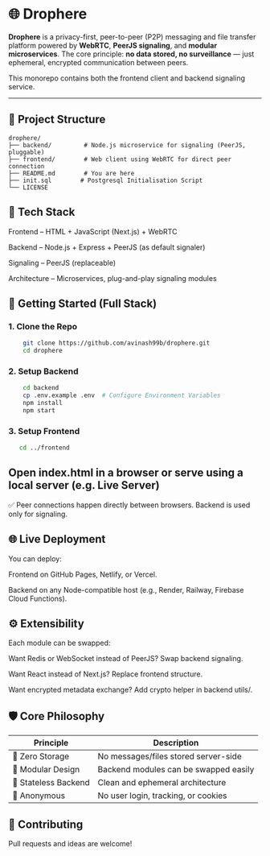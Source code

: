 # 🌐 Drophere

**Drophere** is a privacy-first, peer-to-peer (P2P) messaging and file transfer platform powered by **WebRTC**, 
**PeerJS signaling**, and **modular microservices**. The core principle: **no data stored, no surveillance** — just
ephemeral, encrypted communication between peers.

This monorepo contains both the frontend client and backend signaling service.

---

## 🧩 Project Structure

````
drophere/
├── backend/         # Node.js microservice for signaling (PeerJS, pluggable)
├── frontend/        # Web client using WebRTC for direct peer connection
├── README.md        # You are here
├── init.sql        # Postgresql Initialisation Script
└── LICENSE
````

## 🧰 Tech Stack

Frontend – HTML + JavaScript (Next.js) + WebRTC

Backend – Node.js + Express + PeerJS (as default signaler)

Signaling – PeerJS (replaceable)

Architecture – Microservices, plug-and-play signaling modules

## 🚀 Getting Started (Full Stack)

### 1. Clone the Repo

```bash
    git clone https://github.com/avinash99b/drophere.git
    cd drophere
```

### 2. Setup Backend

```bash
    cd backend
    cp .env.example .env  # Configure Environment Variables
    npm install
    npm start
```

### 3. Setup Frontend

```bash
   cd ../frontend
```

## Open index.html in a browser or serve using a local server (e.g. Live Server)

✅ Peer connections happen directly between browsers. Backend is used only for signaling.

## 🌐 Live Deployment

You can deploy:

Frontend on GitHub Pages, Netlify, or Vercel.

Backend on any Node-compatible host (e.g., Render, Railway, Firebase Cloud Functions).

## ⚙️ Extensibility

Each module can be swapped:

Want Redis or WebSocket instead of PeerJS? Swap backend signaling.

Want React instead of Next.js? Replace frontend structure.

Want encrypted metadata exchange? Add crypto helper in backend utils/.

## 🛡️ Core Philosophy

| Principle	           | Description                           |
|----------------------|---------------------------------------|
| 🔐 Zero Storage      | 	No messages/files stored server-side |
| 🧠 Modular Design	   | Backend modules can be swapped easily |
| 🧼 Stateless Backend | 	Clean and ephemeral architecture     |
| 👤 Anonymous	        | No user login, tracking, or cookies   |

## 🤝 Contributing
Pull requests and ideas are welcome!

